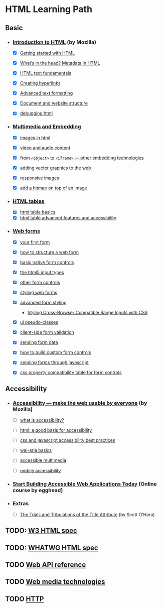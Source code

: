 # HTML Learning Path

## Basic

- ### [Introduction to HTML](https://developer.mozilla.org/en-US/docs/Learn/HTML/Introduction_to_HTML) (by Mozilla)

  - [x] [Getting started with HTML](https://developer.mozilla.org/en-US/docs/Learn/HTML/Introduction_to_HTML/Getting_started)

  - [x] [What’s in the head? Metadata in HTML](https://developer.mozilla.org/en-US/docs/Learn/HTML/Introduction_to_HTML/The_head_metadata_in_HTML)

  - [x] [HTML text fundamentals](https://developer.mozilla.org/en-US/docs/Learn/HTML/Introduction_to_HTML/HTML_text_fundamentals)

  - [x] [Creating hyperlinks](https://developer.mozilla.org/en-US/docs/Learn/HTML/Introduction_to_HTML/Creating_hyperlinks)

  - [x] [Advanced text formatting](https://developer.mozilla.org/en-US/docs/Learn/HTML/Introduction_to_HTML/Advanced_text_formatting)

  - [x] [Document and website structure](https://developer.mozilla.org/en-US/docs/Learn/HTML/Introduction_to_HTML/Document_and_website_structure)

  - [x] [debugging html](https://developer.mozilla.org/en-US/docs/Learn/HTML/Introduction_to_HTML/Debugging_HTML)

- ### [Multimedia and Embedding](https://developer.mozilla.org/en-US/docs/Learn/HTML/Multimedia_and_embedding)

  - [x] [images in html](https://developer.mozilla.org/en-US/docs/Learn/HTML/Multimedia_and_embedding/Images_in_HTML)

  - [x] [video and audio content](https://developer.mozilla.org/en-US/docs/Learn/HTML/Multimedia_and_embedding/Video_and_audio_content)

  - [x] [from `<object>` to `<iframe>` — other embedding technologies](https://developer.mozilla.org/en-US/docs/Learn/HTML/Multimedia_and_embedding/Other_embedding_technologies)

  - [x] [adding vector graphics to the web](https://developer.mozilla.org/en-US/docs/Learn/HTML/Multimedia_and_embedding/Adding_vector_graphics_to_the_Web)

  - [x] [responsive images](https://developer.mozilla.org/en-US/docs/Learn/HTML/Multimedia_and_embedding/Responsive_images)

  - [x] [add a hitmap on top of an image](https://developer.mozilla.org/en-US/docs/Learn/HTML/Howto/Add_a_hit_map_on_top_of_an_image)
  

* ### [HTML tables](https://developer.mozilla.org/en-US/docs/Learn/HTML/Tables)

  - [x] [html table basics](https://developer.mozilla.org/en-US/docs/Learn/HTML/Tables/Basics)
  - [x] [html table advanced features and accessibility](https://developer.mozilla.org/en-US/docs/Learn/HTML/Tables/Advanced)

* ### [Web forms](https://developer.mozilla.org/en-US/docs/Learn/HTML/Forms)

  - [x] [your first form](https://developer.mozilla.org/en-US/docs/Learn/Forms/Your_first_form)

  - [x] [how to structure a web form](https://developer.mozilla.org/en-US/docs/Learn/Forms/How_to_structure_a_web_form)

  - [x] [basic native form controls](https://developer.mozilla.org/en-US/docs/Learn/Forms/Basic_native_form_controls)

  - [x] [the html5 input types](https://developer.mozilla.org/en-US/docs/Learn/Forms/HTML5_input_types)

  - [x] [other form controls](https://developer.mozilla.org/en-US/docs/Learn/Forms/Other_form_controls)

  - [x] [styling web forms](https://developer.mozilla.org/en-US/docs/Learn/Forms/Styling_web_forms)

  - [x] [advanced form styling](https://developer.mozilla.org/en-US/docs/Learn/Forms/Advanced_form_styling)
  
    - [Styling Cross-Browser Compatible Range Inputs with CSS](https://css-tricks.com/styling-cross-browser-compatible-range-inputs-css/)

  - [x] [ui pseudo-classes](https://developer.mozilla.org/en-US/docs/Learn/Forms/UI_pseudo-classes)

  - [x] [client-side form validation](https://developer.mozilla.org/en-US/docs/Learn/Forms/Form_validation)

  - [x] [sending form data](https://developer.mozilla.org/en-US/docs/Learn/Forms/Sending_and_retrieving_form_data)

  - [x] [how to build custom form controls](https://developer.mozilla.org/en-US/docs/Learn/Forms/How_to_build_custom_form_controls)

  - [x] [sending forms through javascript](https://developer.mozilla.org/en-US/docs/Learn/Forms/Sending_forms_through_JavaScript)

  - [x] [css property compatibility table for form controls](https://developer.mozilla.org/en-US/docs/Learn/Forms/Property_compatibility_table_for_form_controls)

## Accessibility

- ### [Accessibility — make the web usable by everyone](https://developer.mozilla.org/en-US/docs/Learn/Accessibility) (by Mozilla)

  - [ ] [what is accessibility?](https://developer.mozilla.org/en-US/docs/Learn/Accessibility/What_is_accessibility)

  - [ ] [html: a good basis for accessibility](https://developer.mozilla.org/en-US/docs/Learn/Accessibility/HTML)

  - [ ] [css and javascript accessibility best practices](https://developer.mozilla.org/en-US/docs/Learn/Accessibility/CSS_and_JavaScript)

  - [ ] [wai-aria basics](https://developer.mozilla.org/en-US/docs/Learn/Accessibility/WAI-ARIA_basics)

  - [ ] [accessible multimedia](https://developer.mozilla.org/en-US/docs/Learn/Accessibility/Multimedia)

  - [ ] [mobile accessibility](https://developer.mozilla.org/en-US/docs/Learn/Accessibility/Mobile)

- ### [Start Building Accessible Web Applications Today](https://egghead.io/courses/start-building-accessible-web-applications-today) (Online course by egghead)

- ### Extras
  
  - [ ] [The Trials and Tribulations of the Title Attribute](https://www.24a11y.com/2017/the-trials-and-tribulations-of-the-title-attribute) (by Scott O’Hara)

## TODO: [W3 HTML spec](https://html.spec.whatwg.org/multipage/#toc-introduction)

## TODO: [WHATWG HTML spec](https://html.spec.whatwg.org/multipage/)

## TODO [Web API reference](https://developer.mozilla.org/en-US/docs/Web/Reference/API)

## TODO [Web media technologies](https://developer.mozilla.org/en-US/docs/Web/Media)

## TODO [HTTP](https://developer.mozilla.org/en-US/docs/Web/HTTP)
